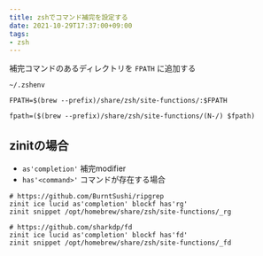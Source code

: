 ```yaml
---
title: zshでコマンド補完を設定する
date: 2021-10-29T17:37:00+09:00
tags:
- zsh
---
```


補完コマンドのあるディレクトリを `FPATH` に追加する

`~/.zshenv`

````shell
FPATH=$(brew --prefix)/share/zsh/site-functions/:$FPATH
````

````shell
fpath=($(brew --prefix)/share/zsh/site-functions/(N-/) $fpath)
````

## zinitの場合

* `as'completion'` 補完modifier
* `has'<command>'` コマンドが存在する場合

````shell
# https://github.com/BurntSushi/ripgrep
zinit ice lucid as'completion' blockf has'rg'
zinit snippet /opt/homebrew/share/zsh/site-functions/_rg

# https://github.com/sharkdp/fd
zinit ice lucid as'completion' blockf has'fd'
zinit snippet /opt/homebrew/share/zsh/site-functions/_fd
````
